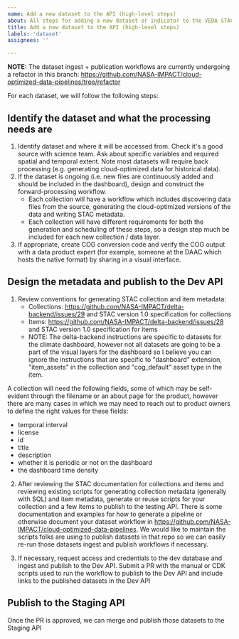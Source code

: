 ```yaml
---
name: Add a new dataset to the API (high-level steps)
about: All steps for adding a new dataset or indicator to the VEDA STAC API
title: Add a new dataset to the API (high-level steps)
labels: 'dataset'
assignees: ''

---
```


**NOTE:** The dataset ingest + publication workflows are currently undergoing a refactor in this branch: https://github.com/NASA-IMPACT/cloud-optimized-data-pipelines/tree/refactor

For each dataset, we will follow the following steps:

## Identify the dataset and what the processing needs are
1. Identify dataset and where it will be accessed from. Check it's a good source with science team. Ask about specific variables and required spatial and temporal extent. Note most datasets will require back processing (e.g. generating cloud-optimized data for historical data).
2. If the dataset is ongoing (i.e. new files are continuously added and should be included in the dashboard), design and construct the forward-processing workflow. 
    - Each collection will have a workflow which includes discovering data files from the source, generating the cloud-optimized versions of the data and writing STAC metadata.
   - Each collection will have different requirements for both the generation and scheduling of these steps, so a design step much be included for each new collection / data layer.
3. If appropriate, create COG conversion code and verify the COG output with a data product expert (for example, someone at the DAAC which hosts the native format) by sharing in a visual interface.

## Design the metadata and publish to the Dev API

1. Review conventions for generating STAC collection and item metadata:
   - Collections: https://github.com/NASA-IMPACT/delta-backend/issues/29 and STAC version 1.0 specification for collections
   - Items: https://github.com/NASA-IMPACT/delta-backend/issues/28 and STAC version 1.0 specification for items
   - NOTE: The delta-backend instructions are specific to datasets for the climate dashboard, however not all datasets are going to be a part of the visual layers for the dashboard so I believe you can ignore the instructions that are specific to "dashboard" extension, "item_assets" in the collection and "cog_default" asset type in the item.

A collection will need the following fields, some of which may be self-evident through the filename or an about page for the product, however there are many cases in which we may need to reach out to product owners to define the right values for these fields:

- temporal interval
- license
- id
- title
- description
- whether it is periodic or not on the dashboard
- the dashboard time density
  
2. After reviewing the STAC documentation for collections and items and reviewing existing scripts for generating collection metadata (generally with SQL) and item metadata, generate or reuse scripts for your collection and a few items to publish to the testing API. There is some documentation and examples for how to generate a pipeline or otherwise document your dataset workflow in https://github.com/NASA-IMPACT/cloud-optimized-data-pipelines. We would like to maintain the scripts folks are using to publish datasets in that repo so we can easily re-run those datasets ingest and publish workflows if necessary.

3.  If necessary, request access and credentials to the dev database and ingest and publish to the Dev API. Submit a PR with the manual or CDK scripts used to run the workflow to publish to the Dev API and include links to the published datasets in the Dev API


## Publish to the Staging API

Once the PR is approved, we can merge and publish those datasets to the Staging API

